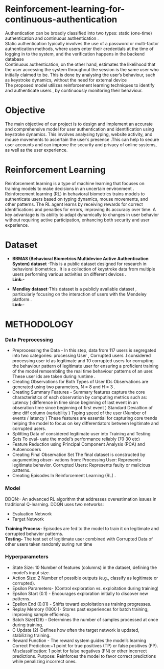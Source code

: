# Reinforcement-learning-for-continuous-authentication  
Authentication can be broadly classified into two types: static (one-time) authentication and
continuous authentication .   
Static authentication typically involves the use of a password or
multi-factor authentication methods, where users enter their credentials at the time of logging
in to the system, and the verification happens in the backend database  
Continuous authentication, on the other hand, estimates the likelihood that the user accessing the system throughout the session
is the same user who initially claimed to be. This is done by analysing the user’s behaviour,
such as keystroke dynamics, without the need for external device  
The proposed model utilizes reinforcement learning techniques to identify and authenticate users , by continuously monitoring their behaviour.

# Objective
The main objective  of our project is to design and implement an accurate and comprehensive model for user authentication and identification using  keystroke dynamics. This involves analysing
typing, website activity, and mouse movements to ascertain the user’s presence .This can help to secure user accounts and can improve the security and privacy of online systems, as well as the user experience.     
# Reinforcement Learning 
Reinforcement learning is a type of machine learning that focuses on training models to make decisions in an uncertain environment . Reinforcement learning (RL) in behavioral biometrics trains models to authenticate users based on typing dynamics, mouse movements, and other patterns. The RL agent learns by receiving rewards for correct identifications and penalties for errors, improving its accuracy over time. A key advantage is its ability to adapt dynamically to changes in user behavior without requiring active participation, enhancing both security and user experience.

# Dataset 
<ul>
<li>
 
  **BBMAS (Behavioral Biometrics Multidevice Active Authentication System) dataset** -This is a public dataset designed for research in behavioral biometrics .  It is a collection of keystroke
data from multiple users performing various activities on different devices .  
**Link:-** 

</li>
<li>
 
 **Mendley dataset**-This dataset is a publicly available dataset , particularly focusing on the interaction of users with the Mendeley platform .  
**Link:-** 
</li>
</ul>

# METHODOLOGY 

### Data Preprocessing 
<ul> 
<li> Preprocessing the Data - In this step, data from 117 users is segregated into two categories: processing User , Corrupted users .I considered processing user id as legitimate and 10 corrupted users for corrupting the behaviour pattern of legitimate user for ensuring a proficient training of the model remsembling
the real time behaviour patterns of an user. These user ids are taken during runtime .</li>
<li> Creating Observations for Both Types of User IDs Observations are generated using
two parameters, N = 8 and H = 3 .</li>
<li> Creating Summary Features - Summary features capture the core characteristics of each
observation by computing metrics such as: Latency ( difference in time since beginning of last
event in an obseration time since beginning of first event ) Standard Devialtion of time diff
column (variability ) Typing speed of the user (Number of events / latency ) These features are
essential for capturing core trends helping the model to focus on key differentiators
between legitimate and corrupted users.</li>
<li> Splitting Data of considered legitimate user into Training and Testing Sets To eval-
uate the model’s performance reliably (70 30 etc)</li>
<li> Feature Reduction using Principal Component Analysis (PCA) and  Autoencoders</li>
<li> Creating Final Observation Set The final dataset is constructed by augumenting obser-
vations from: Processing User: Represents legitimate behavior. Corrupted Users: Represents
faulty or malicious patterns.</li>
<li> Creating Episodes In Reinforcement Learning (RL) .</li>
</ul>


### Model
 
DDQN:- An advanced RL algorithm that addresses overestimation issues in traditional Q-learning. DDQN uses two networks:  
<ul>
  <li>Evaluation Network </li> 
  <li>Target Network</li>  
 </ul>
 
**Training Process-** Episodes are fed to the model to train it on legitimate and corrupted behavior
patterns.   
**Testing-** The test set of legitimate user combined with Corrupted Data of other users
taken randomly suring run time


### Hyperparameters
<ul>
 <li>  State Size: 10    
Number of features (columns) in the dataset, defining the model’s input size.</li>

<li>Action Size: 2  
Number of possible outputs (e.g., classify as legitimate or corrupted).
</li>
<li>
 Epsilon Parameters- (Control exploration vs. exploitation during training)
</li>
<li>
 Epsilon Start (0.1) - Encourages exploration initially to discover new patterns.
</li>
<li>
 Epsilon End (0.01) - Shifts toward exploitation as training progresses.
</li>
<li>
 Replay Memory (1000 )- Stores past experiences for batch training, improving sample efficiency.
</li>
<li>
Batch Size(128) - Determines the number of samples processed at once during training.
</li>
<li>
 C Update (2)-Defines how often the target network is updated, stabilizing training.
</li>
<li>
 Reward Function - The reward system guides the model’s learning  
Correct Prediction:+1 point for true positives (TP) or false positives (FP).  
Misclassification: 1 point for false negatives (FN) or other incorrect predictions.  
Purpose: Reinforces the model to favor correct predictions while penalizing incorrect ones.
</li>

</ul>





